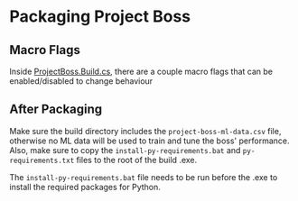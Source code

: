 # Packaging Project Boss

## Macro Flags

Inside [ProjectBoss.Build.cs](./ProjectBoss/Source/ProjectBoss/ProjectBoss.Build.cs), there are a couple macro flags that can be enabled/disabled to change behaviour

## After Packaging

Make sure the build directory includes the ```project-boss-ml-data.csv``` file, otherwise no ML data will be used to train and tune the boss' performance. Also, make sure to copy the ```install-py-requirements.bat``` and ```py-requirements.txt``` files to the root of the build .exe. 

The ```install-py-requirements.bat``` file needs to be run before the .exe to install the required packages for Python.